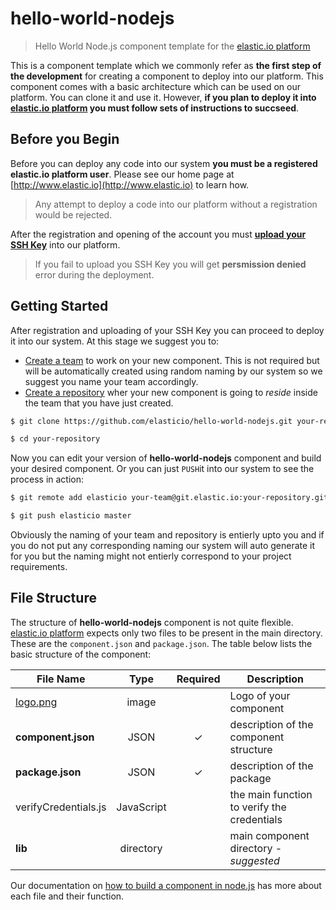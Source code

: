 # hello-world-nodejs
> Hello World Node.js component template for the [elastic.io platform](http://www.elastic.io "elastic.io platform")

This is a component template which we commonly refer as **the first step of the development** for creating a component to deploy into our platform. This component comes with a basic architecture which can be used on our platform. You can clone it and use it. However, **if you plan to deploy it into [elastic.io platform](http://www.elastic.io "elastic.io platform") you must follow sets of instructions to succseed**. 

## Before you Begin

Before you can deploy any code into our system **you must be a registered elastic.io platform user**. Please see our home page at [http://www.elastic.io](http://www.elastic.io) to learn how. 

> Any attempt to deploy a code into our platform without a registration would be rejected.

After the registration and opening of the account you must **[upload your SSH Key](http://docs.elastic.io/docs/ssh-key)** into our platform. 

> If you fail to upload you SSH Key you will get **persmission denied** error during the deployment.

## Getting Started

After registration and uploading of your SSH Key you can proceed to deploy it into our system. At this stage we suggest you to:
* [Create a team](http://docs.elastic.io/docs/teams) to work on your new component. This is not required but will be automatically created using random naming by our system so we suggest you name your team accordingly.
* [Create a repository](http://docs.elastic.io/docs/component-repositories) wher your new component is going to *reside* inside the team that you have just created.

```bash
$ git clone https://github.com/elasticio/hello-world-nodejs.git your-repository

$ cd your-repository
```
Now you can edit your version of **hello-world-nodejs** component and build your desired component. Or you can just ``PUSH``it into our system to see the process in action:

```bash
$ git remote add elasticio your-team@git.elastic.io:your-repository.git

$ git push elasticio master
```
Obviously the naming of your team and repository is entierly upto you and if you do not put any corresponding naming our system will auto generate it for you but the naming might not entierly correspond to your project requirements.

## File Structure

The structure of **hello-world-nodejs** component is not quite flexible. [elastic.io platform](http://www.elastic.io "elastic.io platform") expects only two files to be present in the main directory. These are the ``component.json`` and ``package.json``. The table below lists the basic structure of the component:

File Name | Type | Required | Description
---|:---:|:---:|---
[logo.png](#logo) | image |  | Logo of your component
**component.json** | JSON | &check; | description of the component structure
**package.json** | JSON | &check; | description of the package
verifyCredentials.js | JavaScript |  |  the main function to verify the credentials
**lib** | directory |  | main component directory - *suggested*

Our documentation on [how to build a component in node.js](http://docs.elastic.io/docs/building-a-component-in-nodejs) has more about each file and their function.
